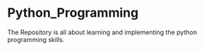 # Python_Programming
The Repository is all about learning and implementing the python programming skills.
